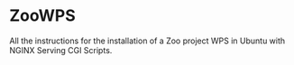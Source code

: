 # ZooWPS
All the instructions for the installation of a Zoo project WPS in Ubuntu with NGINX Serving CGI Scripts.
